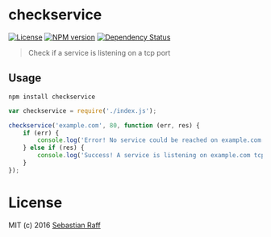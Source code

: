 # checkservice

[![License][mit-badge]][mit-url]
[![NPM version](https://badge.fury.io/js/checkservice.svg)](http://badge.fury.io/js/checkservice)
[![Dependency Status](https://img.shields.io/gemnasium/hobbyquaker/checkservice.svg?maxAge=2592000)](https://gemnasium.com/github.com/hobbyquaker/checkservice)

> Check if a service is listening on a tcp port

## Usage

```npm install checkservice```

```Javascript
var checkservice = require('./index.js');

checkservice('example.com', 80, function (err, res) {
    if (err) {
        console.log('Error! No service could be reached on example.com tcp port 80', err)
    } else if (res) {
        console.log('Success! A service is listening on example.com tcp port 80');
    }
});
```

# License

MIT (c) 2016 [Sebastian Raff](https://github.com/hobbyquaker)

[mit-badge]: https://img.shields.io/badge/License-MIT-blue.svg?style=flat
[mit-url]: LICENSE

